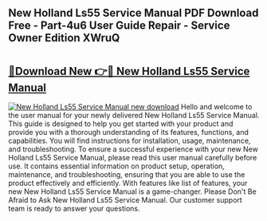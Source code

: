 ## New Holland Ls55 Service Manual PDF Download Free - Part-4u6 User Guide Repair - Service Owner Edition XWruQ

# <h2><a href="http://bc92874.oget.top/?id=New+Holland+Ls55+Service+Manual">🔗Download New 👉🔴 New Holland Ls55 Service Manual</a></h2>

[![New Holland Ls55 Service Manual new download](https://i.imgur.com/5g1atiW.png)](http://bc92874.oget.top/?id=New+Holland+Ls55+Service+Manual)
Hello and welcome to the user manual for your newly delivered New Holland Ls55 Service Manual. This guide is designed to help you get started with your product and provide you with a thorough understanding of its features, functions, and capabilities. You will find instructions for installation, usage, maintenance, and troubleshooting. To ensure a successful experience with your new New Holland Ls55 Service Manual, please read this user manual carefully before use. It contains essential information on product setup, operation, maintenance, and troubleshooting, ensuring that you are able to use the product effectively and efficiently. With features like list of features, your new New Holland Ls55 Service Manual is a game-changer. Please Don't Be Afraid to Ask New Holland Ls55 Service Manual. Our customer support team is ready to answer your questions.

